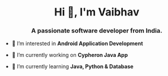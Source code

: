 <h1 align="center">Hi 👋, I'm Vaibhav</h1>
<h3 align="center">A passionate software developer from India.</h3>

- 👀 I’m interested in **Android Application Development**

- 🔭 I’m currently working on **Cypheron Java App**

- 🌱 I’m currently learning **Java, Python & Database**


<p align="left">
</p>

<!---
vaibhav1308/vaibhav1308 is a ✨ special ✨ repository because its `README.md` (this file) appears on your GitHub profile.
You can click the Preview link to take a look at your changes.
--->
